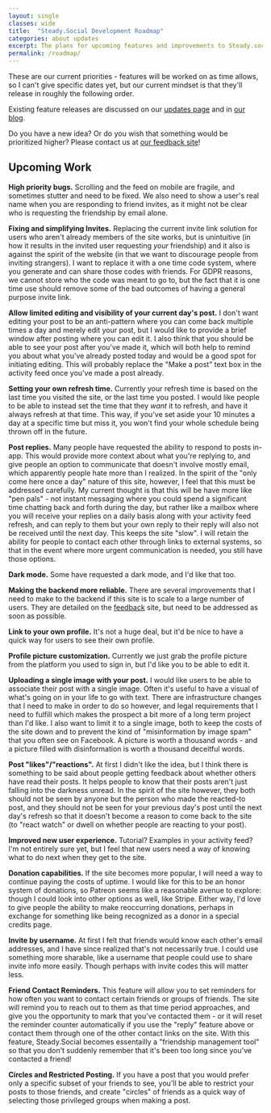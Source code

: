 ```yaml
---
layout: single
classes: wide
title:  "Steady.Social Development Roadmap"
categories: about updates
excerpt: The plans for upcoming features and improvements to Steady.social, updated as needed.
permalink: /roadmap/
---
```


These are our current priorities - features will be worked on as time allows, so I can't give specific dates yet, but our current mindset is that they'll release in roughly the following order.

Existing feature releases are discussed on our [updates page][updates] and in [our blog][posts].

Do you have a new idea?  Or do you wish that something would be prioritized higher?  Please contact us at [our feedback site][feedback]!

## Upcoming Work

**High priority bugs.**  Scrolling and the feed on mobile are fragile, and sometimes stutter and need to be fixed.  We also need to show a user's real name when you are responding to friend invites, as it might not be clear who is requesting the friendship by email alone.

**Fixing and simplifying Invites.**  Replacing the current invite link solution for users who aren't already members of the site works, but is unintuitive (in how it results in the invited user requesting *your* friendship) and it also is against the spirit of the website (in that we want to discourage people from inviting strangers).  I want to replace it with a one time code system, where you generate and can share those codes with friends.  For GDPR reasons, we cannot store who the code was meant to go to, but the fact that it is one time use should remove some of the bad outcomes of having a general purpose invite link.

**Allow limited editing and visibility of your current day's post.**  I don't want editing your post to be an anti-pattern where you can come back multiple times a day and merely edit your post, but I would like to provide a brief window after posting where you can edit it.  I also think that you should be able to see your post after you've made it, which will both help to remind you about what you've already posted today and would be a good spot for initiating editing.  This will probably replace the "Make a post" text box in the activity feed once you've made a post already.

**Setting your own refresh time.** Currently your refresh time is based on the last time you visited the site, or the last time you posted.  I would like people to be able to instead set the time that they *want* it to refresh, and have it always refresh at that time.  This way, if you've set aside your 10 minutes a day at a specific time but miss it, you won't find your whole schedule being thrown off in the future.

**Post replies.** Many people have requested the ability to respond to posts in-app.  This would provide more context about what you're replying to, and give people an option to communicate that doesn't involve mostly email, which apparently people hate more than I realized.  In the spirit of the "only come here once a day" nature of this site, however, I feel that this must be addressed carefully.  My current thought is that this will be have more like "pen pals" - not instant messaging where you could spend a significant time chatting back and forth during the day, but rather like a mailbox where you will receive your replies on a daily basis along with your activity feed refresh, and can reply to them but your own reply to their reply will also not be received until the next day.  This keeps the site "slow".  I will retain the ability for people to contact each other through links to external systems, so that in the event where more urgent communication is needed, you still have those options.

**Dark mode.** Some have requested a dark mode, and I'd like that too.

**Making the backend more reliable.**  There are several improvements that I need to make to the backend if this site is to scale to a large number of users.  They are detailed on the [feedback][feedback] site, but need to be addressed as soon as possible.

**Link to your own profile.**  It's not a huge deal, but it'd be nice to have a quick way for users to see their own profile.

**Profile picture customization.** Currently we just grab the profile picture from the platform you used to sign in, but I'd like you to be able to edit it.

**Uploading a single image with your post.** I would like users to be able to associate their post with a single image.  Often it's useful to have a visual of what's going on in your life to go with text.  There are infrastructure changes that I need to make in order to do so however, and legal requirements that I need to fulfill which makes the prospect a bit more of a long term project than I'd like.  I also want to limit it to a single image, both to keep the costs of the site down and to prevent the kind of "misinformation by image spam" that you often see on Facebook.  A picture is worth a thousand words - and a picture filled with disinformation is worth a thousand deceitful words.

**Post "likes"/"reactions".**  At first I didn't like the idea, but I think there is something to be said about people getting feedback about whether others have read their posts.  It helps people to know that their posts aren't just falling into the darkness unread.  In the spirit of the site however, they both should not be seen by anyone but the person who made the reacted-to post, and they should not be seen for your previous day's post until the next day's refresh so that it doesn't become a reason to come back to the site (to "react watch" or dwell on whether people are reacting to your post). 

**Improved new user experience.** Tutorial?  Examples in your activity feed?  I'm not entirely sure yet, but I feel that new users need a way of knowing what to do next when they get to the site.

**Donation capabilities.** If the site becomes more popular, I will need a way to continue paying the costs of uptime.  I would like for this to be an honor system of donations, so Patreon seems like a reasonable avenue to explore: though I could look into other options as well, like Stripe.  Either way, I'd love to give people the ability to make reoccurring donations, perhaps in exchange for something like being recognized as a donor in a special credits page.

**Invite by username.** At first I felt that friends would know each other's email addresses, and I have since realized that's not necessarily true.  I could use something more sharable, like a username that people could use to share invite info more easily.  Though perhaps with invite codes this will matter less.

**Friend Contact Reminders.** This feature will allow you to set reminders for how often you want to contact certain friends or groups of friends.  The site will remind you to reach out to them as that time period approaches, and give you the opportunity to mark that you've contacted them - or it will reset the reminder counter automatically if you use the "reply" feature above or contact them through one of the other contact links on the site.  With this feature, Steady.Social becomes essentailly a "friendship management tool" so that you don't suddenly remember that it's been too long since you've contacted a friend!

**Circles and Restricted Posting.** If you have a post that you would prefer only a specific subset of your friends to see, you'll be able to restrict your posts to those friends, and create "circles" of friends as a quick way of selecting those privileged groups when making a post.  

[core-values]: /core-values/
[feedback]: https://github.com/Steady-Social/feedback
[posts]: /posts/
[updates]: /updates/